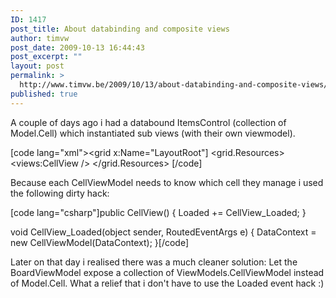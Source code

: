 ```yaml
---
ID: 1417
post_title: About databinding and composite views
author: timvw
post_date: 2009-10-13 16:44:43
post_excerpt: ""
layout: post
permalink: >
  http://www.timvw.be/2009/10/13/about-databinding-and-composite-views/
published: true
---
```

<p>A couple of days ago i had a databound ItemsControl (collection of Model.Cell) which instantiated sub views (with their own viewmodel).</p>

[code lang="xml"><grid x:Name="LayoutRoot"]
 <grid.Resources>
  <dataTemplate x:Key="CellTemplate">
   <views:CellView />
  </dataTemplate>
 </grid.Resources>
 <itemsControl
   ItemTemplate="{StaticResource CellTemplate}"
   ItemsSource="{Binding Cells}" />
</grid>[/code]

<p>Because each CellViewModel needs to know which cell they manage i used the following dirty hack:</p>

[code lang="csharp"]public CellView()
{
 Loaded += CellView_Loaded;
}

void CellView_Loaded(object sender, RoutedEventArgs e)
{
 DataContext = new CellViewModel(DataContext);
}[/code]

<p>Later on that day i realised there was a much cleaner solution: Let the BoardViewModel expose a collection of ViewModels.CellViewModel instead of Model.Cell. What a relief that i don't have to use the Loaded event hack :)</p>